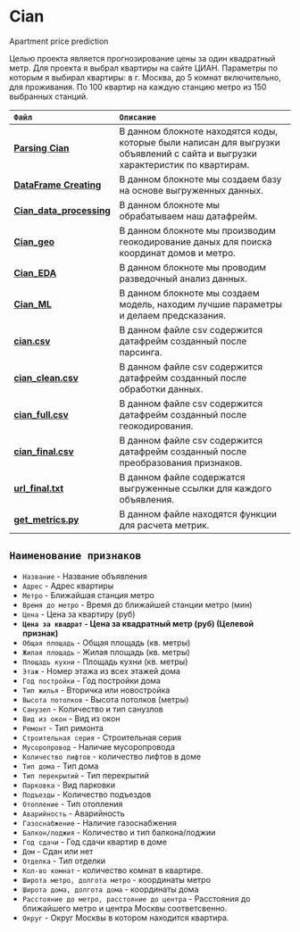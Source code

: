 # Cian
Apartment price prediction

Целью проекта является прогнозирование цены за один квадратный метр.
Для проекта я выбрал квартиры на сайте ЦИАН. Параметры по которым я выбирал квартиры: в г. Москва, до 5 комнат включительно, для проживания.
По 100 квартир на каждую станцию метро из 150 выбранных станций.

 `Файл` | `Описание` | 
| :-------| :-----------|
| [**Parsing Cian**](https://github.com/SergeyTselunov/Cian/blob/main/Cian_parsing.ipynb) | В данном блокноте находятся коды, которые были написан для выгрузки объявлений с сайта и выгрузки характеристик по квартирам.|
| [**DataFrame Creating**](https://github.com/SergeyTselunov/Cian/blob/main/Cian_data_creating.ipynb) | В данном блокноте мы создаем базу на основе выгруженных данных.|
| [**Cian_data_processing**](https://github.com/SergeyTselunov/Cian/blob/main/Cian_data_processing.ipynb) |  В данном блокноте мы обрабатываем наш датафрейм.|
| [**Cian_geo**](https://github.com/SergeyTselunov/Cian/blob/main/Cian_geo.ipynb) | В данном блокноте мы производим геокодирование даных для поиска координат домов и метро.|
| [**Cian_EDA**](https://github.com/SergeyTselunov/Cian/blob/main/Cian_EDA.ipynb) | В данном блокноте мы проводим разведочный анализ данных.
| [**Cian_ML**](https://github.com/SergeyTselunov/Cian/blob/main/Cian_ML.ipynb) | В данном блокноте мы создаем модель, находим лучшие параметры и делаем предсказания.|
| [**cian.csv**](https://github.com/SergeyTselunov/Cian/blob/main/cian.csv) |  В данном файле csv содержится датафрейм созданный после парсинга.|
| [**cian_clean.csv**](https://github.com/SergeyTselunov/Cian/blob/main/cian_clean.csv) | В данном файле csv содержится датафрейм созданный после обработки данных.|
| [**cian_full.csv**](https://github.com/SergeyTselunov/Cian/blob/main/cian_full.csv) | В данном файле csv содержится датафрейм созданный после геокодирования.|
| [**cian_final.csv**](https://github.com/SergeyTselunov/Cian/blob/main/cian_final.csv) | В данном файле csv содержится датафрейм созданный после преобразования признаков.|
| [**url_final.txt**](https://github.com/SergeyTselunov/Cian/blob/main/url_final.txt) | В данном файле содержатся выгруженные ссылки для каждого объявления.|
| [**get_metrics.py**](https://github.com/SergeyTselunov/Cian/blob/main/get_metrics.py) | В данном файле находятся функции для расчета метрик.|

## `Наименование признаков`
- `Название` - Название объявления
- `Адрес` - Адрес квартиры
- `Метро` - Ближайшая станция метро
- `Время до метро` - Время до ближайшей станции метро (мин)
- `Цена` - Цена за квартиру (руб)
- <b>`Цена за квадрат` - Цена за квадратный метр (руб) (Целевой признак)</b>
- `Общая площадь` - Общая площадь (кв. метры)
- `Жилая площадь` - Жилая площадь (кв. метры)
- `Площадь кухни` - Площадь кухни (кв. метры)
- `Этаж` - Номер этажа из всех этажей дома 
- `Год постройки` - Год постройки дома
- `Тип жилья` - Вторичка или новостройка 
- `Высота потолков` - Высота потолков (метры) 
- `Санузел` - Количество и тип санузлов
- `Вид из окон` - Вид из окон
- `Ремонт` - Тип римонта
- `Строительная серия` - Строительная серия
- `Мусоропровод` - Наличие мусоропровода 
- `Количество лифтов` - количество лифтов в доме
- `Тип дома` - Тип дома
- `Тип перекрытий` - Тип перекрытий
- `Парковка` - Вид парковки
- `Подъезды` - Количество подъездов
- `Отопление` - Тип отопления
- `Аварийность` - Аварийность
- `Газоснабжение` - Наличие газоснабжения
- `Балкон/лоджия` - Количество и тип балкона/лоджии
- `Год сдачи` - Год сдачи квартир в доме
- `Дом` - Сдан или нет
- `Отделка` - Тип отделки 
- `Кол-во комнат` - количество комнат в квартире.
- `Широта метро, долгота метро` - координаты метро 
- `Широта дома, долгота дома` - координаты дома 
- `Расстояние до метро, расстояние до центра` - Расстояния до ближайшего метро и центра Москвы соответсвенно.
- `Округ` - Округ Москвы в котором находится квартира.
